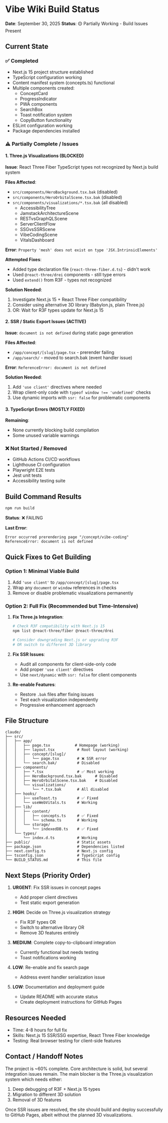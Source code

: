 # Vibe Wiki Build Status

**Date**: September 30, 2025
**Status**: 🟡 Partially Working - Build Issues Present

## Current State

### ✅ Completed
- Next.js 15 project structure established
- TypeScript configuration working
- Content manifest system (concepts.ts) functional
- Multiple components created:
  - ConceptCard
  - ProgressIndicator
  - PWA components
  - SearchBox
  - Toast notification system
  - CopyButton functionality
- ESLint configuration working
- Package dependencies installed

### ⚠️ Partially Complete / Issues

#### 1. Three.js Visualizations (BLOCKED)
**Issue**: React Three Fiber TypeScript types not recognized by Next.js build system

**Files Affected**:
- `src/components/HeroBackground.tsx.bak` (disabled)
- `src/components/HeroOrbitalScene.tsx.bak` (disabled)
- `src/components/visualizations/*.tsx.bak` (all disabled)
  - AccessibilityTree
  - JamstackArchitectureScene
  - RESTvsGraphQLScene
  - ServerClientFlow
  - SSGvsSSRScene
  - VibeCodingScene
  - VitalsDashboard

**Error**: `Property 'mesh' does not exist on type 'JSX.IntrinsicElements'`

**Attempted Fixes**:
- Added type declaration file (`react-three-fiber.d.ts`) - didn't work
- Used `@react-three/drei` components - still type errors
- Used `extend()` from R3F - types not recognized

**Solution Needed**:
1. Investigate Next.js 15 + React Three Fiber compatibility
2. Consider using alternative 3D library (Babylon.js, plain Three.js)
3. OR: Wait for R3F types update for Next.js 15

#### 2. SSR / Static Export Issues (ACTIVE)
**Issue**: `document is not defined` during static page generation

**Files Affected**:
- `/app/concept/[slug]/page.tsx` - prerender failing
- `/app/search/` - moved to search.bak (event handler issue)

**Error**: `ReferenceError: document is not defined`

**Solution Needed**:
1. Add `'use client'` directives where needed
2. Wrap client-only code with `typeof window !== 'undefined'` checks
3. Use dynamic imports with `ssr: false` for problematic components

#### 3. TypeScript Errors (MOSTLY FIXED)
**Remaining**:
- None currently blocking build compilation
- Some unused variable warnings

### ❌ Not Started / Removed
- GitHub Actions CI/CD workflows
- Lighthouse CI configuration
- Playwright E2E tests
- Jest unit tests
- Accessibility testing suite

## Build Command Results

```bash
npm run build
```

**Status**: ❌ FAILING

**Last Error**:
```
Error occurred prerendering page "/concept/vibe-coding"
ReferenceError: document is not defined
```

## Quick Fixes to Get Building

### Option 1: Minimal Viable Build
1. Add `'use client'` to `/app/concept/[slug]/page.tsx`
2. Wrap any `document` or `window` references in checks
3. Remove or disable problematic visualizations permanently

### Option 2: Full Fix (Recommended but Time-Intensive)
1. **Fix Three.js Integration**:
   ```bash
   # Check R3F compatibility with Next.js 15
   npm list @react-three/fiber @react-three/drei

   # Consider downgrading Next.js or upgrading R3F
   # OR switch to different 3D library
   ```

2. **Fix SSR Issues**:
   - Audit all components for client-side-only code
   - Add proper `'use client'` directives
   - Use `next/dynamic` with `ssr: false` for client components

3. **Re-enable Features**:
   - Restore `.bak` files after fixing issues
   - Test each visualization independently
   - Progressive enhancement approach

## File Structure

```
claude/
├── src/
│   ├── app/
│   │   ├── page.tsx           # Homepage (working)
│   │   ├── layout.tsx          # Root layout (working)
│   │   ├── concept/[slug]/
│   │   │   └── page.tsx        # ❌ SSR error
│   │   └── search.bak/         # Disabled
│   ├── components/
│   │   ├── *.tsx               # ✅ Most working
│   │   ├── HeroBackground.tsx.bak      # Disabled
│   │   ├── HeroOrbitalScene.tsx.bak    # Disabled
│   │   └── visualizations/
│   │       └── *.tsx.bak       # All disabled
│   ├── hooks/
│   │   ├── useToast.ts         # ✅ Fixed
│   │   └── useWebVitals.ts     # Working
│   ├── lib/
│   │   ├── content/
│   │   │   ├── concepts.ts     # ✅ Fixed
│   │   │   └── schema.ts       # Working
│   │   └── storage/
│   │       └── indexedDB.ts    # ✅ Fixed
│   └── types/
│       └── index.d.ts          # Working
├── public/                     # Static assets
├── package.json                # Dependencies listed
├── next.config.ts              # Next.js config
├── tsconfig.json               # TypeScript config
└── BUILD_STATUS.md             # This file
```

## Next Steps (Priority Order)

1. **URGENT**: Fix SSR issues in concept pages
   - Add proper client directives
   - Test static export generation

2. **HIGH**: Decide on Three.js visualization strategy
   - Fix R3F types OR
   - Switch to alternative library OR
   - Remove 3D features entirely

3. **MEDIUM**: Complete copy-to-clipboard integration
   - Currently functional but needs testing
   - Toast notifications working

4. **LOW**: Re-enable and fix search page
   - Address event handler serialization issue

5. **LOW**: Documentation and deployment guide
   - Update README with accurate status
   - Create deployment instructions for GitHub Pages

## Resources Needed

- Time: 4-8 hours for full fix
- Skills: Next.js 15 SSR/SSG expertise, React Three Fiber knowledge
- Testing: Real browser testing for client-side features

## Contact / Handoff Notes

The project is ~60% complete. Core architecture is solid, but several integration issues remain. The main blocker is the Three.js visualization system which needs either:
1. Deep debugging of R3F + Next.js 15 types
2. Migration to different 3D solution
3. Removal of 3D features

Once SSR issues are resolved, the site should build and deploy successfully to GitHub Pages, albeit without the planned 3D visualizations.
